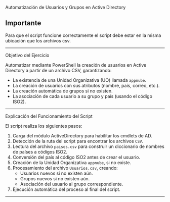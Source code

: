 Automatización de Usuarios y Grupos en Active Directory

## Importante

Para que el script funcione correctamente el script debe estar en la misma ubicación que los archivos csv.

---

Objetivo del Ejercicio

Automatizar mediante PowerShell la creación de usuarios en Active Directory a partir de un archivo CSV, garantizando:

-  La existencia de una Unidad Organizativa (UO) llamada `appnube`.
-  La creación de usuarios con sus atributos (nombre, país, correo, etc.).
-  La creación automática de grupos si no existen.
-  La asociación de cada usuario a su grupo y país (usando el código ISO2).

---

Explicación del Funcionamiento del Script

El script realiza los siguientes pasos:

1. Carga del módulo ActiveDirectory para habilitar los cmdlets de AD.
2. Detección de la ruta del script para encontrar los archivos `CSV`.
3. Lectura del archivo `paises.csv` para construir un diccionario de nombres de países a códigos ISO2.
4. Conversión del país al código ISO2 antes de crear el usuario.
5. Creación de la Unidad Organizativa `appnube`, si no existe.
6. Procesamiento del archivo `Usuarios.csv`, creando:
   -  Usuarios nuevos si no existen aún.
   -  Grupos nuevos si no existen aún.
   -  Asociación del usuario al grupo correspondiente.
7. Ejecución automática del proceso al final del script.

---
